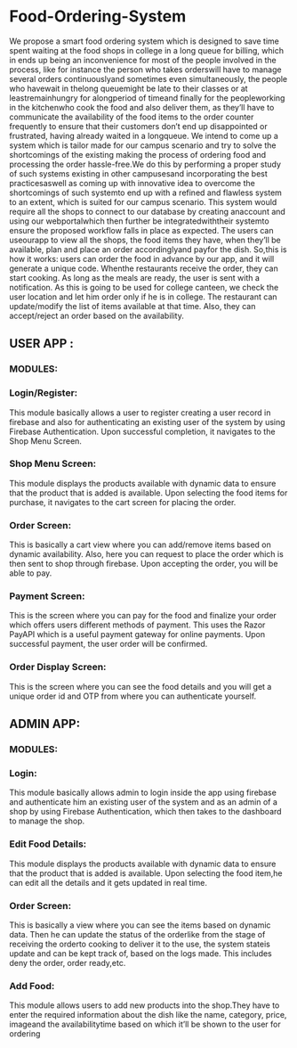 # Food-Ordering-System
We propose a smart food ordering system which is designed to save time spent waiting at the food shops in college in a long queue for billing, which in ends up being an inconvenience for most of the people involved in the process, like for instance the person who takes orderswill have to manage several orders continuouslyand sometimes even simultaneously, the people who havewait in thelong queuemight be late to their classes or at leastremainhungry for alongperiod of timeand finally for the peopleworking in the kitchenwho cook the food and also deliver them, as they’ll have to communicate the availability of the food items to the order counter frequently to ensure that their customers don’t end up disappointed or frustrated, having already waited in a longqueue. We intend to come up a system which is tailor made for our campus scenario and try to solve the shortcomings of the existing making the process of ordering food and processing the order hassle-free.We do this by performing a proper study of such systems existing in other campusesand incorporating the best practicesaswell as coming up with innovative idea to overcome the shortcomings of such systemto end up with a refined and flawless system to an extent, which is suited for our campus scenario. This system would require all the shops to connect to our database by creating anaccount and using our webportalwhich then further be integratedwiththeir systemto ensure the proposed workflow falls in place as expected. The users can useourapp to view all the shops, the food items they have, when they’ll be available, plan and place an order accordinglyand payfor the dish. So,this is how it works: users can order the food in advance by our app, and it will generate a unique code. Whenthe restaurants receive the order, they can start cooking. As long as the meals are ready, the user is sent with a notification. As this is going to be used for college canteen, we check the user location and let him order only if he is in college. The restaurant can update/modify the list of items available at that time. Also, they can accept/reject an order based on the availability.

## USER APP :
### MODULES:
### Login/Register: 
This module basically allows a user to register creating a user record in firebase and also for authenticating an existing user of the system by using Firebase Authentication. Upon successful completion, it navigates to the Shop Menu Screen. 
### Shop Menu Screen: 
This module displays the products available with dynamic data to ensure that the product that is added is available. Upon selecting the food items for purchase, it navigates to the cart screen for placing the order. 
### Order Screen: 
This is basically a cart view where you can add/remove items based on dynamic availability. Also, here you can request to place the order which is then sent to shop through firebase. Upon accepting the order, you will be able to pay. 
### Payment Screen: 
This is the screen where you can pay for the food and finalize your order which offers users different methods of payment. This uses the Razor PayAPI which is a useful payment gateway for online payments. Upon successful payment, the user order will be confirmed. 
### Order Display Screen: 
This is the screen where you can see the food details and you will get a unique order id and OTP from where you can authenticate yourself. 
## ADMIN APP:
### MODULES:
### Login: 
This module basically allows admin to login inside the app using firebase and authenticate him an  existing  user  of  the  system and  as  an  admin  of  a  shop by  using  Firebase  Authentication, which then takes to the dashboard to manage the shop.
### Edit Food Details: 
This module displays the products available with dynamic data to ensure that the product that is added is available. Upon selecting the food item,he can edit all the details and it gets updated in real time.  
### Order Screen: 
This is basically a view where you can see the items based on dynamic data. Then he can update the status of the orderlike from the stage of receiving the orderto cooking to deliver it to the use, the system stateis update and can be kept track of, based on the logs made. This includes deny the order, order ready,etc.
### Add Food: 
This module allows users to add new products into the shop.They have to enter the required information about the dish like the name, category, price, imageand the availabilitytime based on which it’ll be shown to the user for ordering

